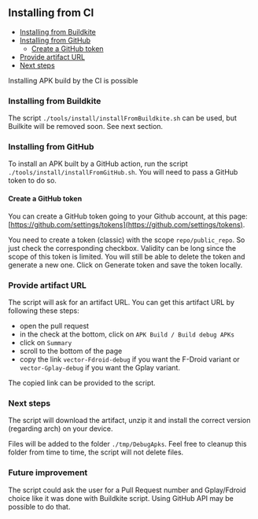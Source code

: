 ## Installing from CI

<!--- TOC -->

  * [Installing from Buildkite](#installing-from-buildkite)
  * [Installing from GitHub](#installing-from-github)
    * [Create a GitHub token](#create-a-github-token)
  * [Provide artifact URL](#provide-artifact-url)
  * [Next steps](#next-steps)

<!--- END -->

Installing APK build by the CI is possible

### Installing from Buildkite

The script `./tools/install/installFromBuildkite.sh` can be used, but Builkite will be removed soon. See next section.

### Installing from GitHub

To install an APK built by a GitHub action, run the script `./tools/install/installFromGitHub.sh`. You will need to pass a GitHub token to do so.

#### Create a GitHub token

You can create a GitHub token going to your Github account, at this page: [https://github.com/settings/tokens](https://github.com/settings/tokens).

You need to create a token (classic) with the scope `repo/public_repo`. So just check the corresponding checkbox.
Validity can be long since the scope of this token is limited. You will still be able to delete the token and generate a new one.
Click on Generate token and save the token locally.

### Provide artifact URL

The script will ask for an artifact URL. You can get this artifact URL by following these steps:

- open the pull request
- in the check at the bottom, click on `APK Build / Build debug APKs`
- click on `Summary`
- scroll to the bottom of the page
- copy the link `vector-Fdroid-debug` if you want the F-Droid variant or `vector-Gplay-debug` if you want the Gplay variant.

The copied link can be provided to the script.

### Next steps

The script will download the artifact, unzip it and install the correct version (regarding arch) on your device.

Files will be added to the folder `./tmp/DebugApks`. Feel free to cleanup this folder from time to time, the script will not delete files.

### Future improvement

The script could ask the user for a Pull Request number and Gplay/Fdroid choice like it was done with Buildkite script. Using GitHub API may be possible to do that.
